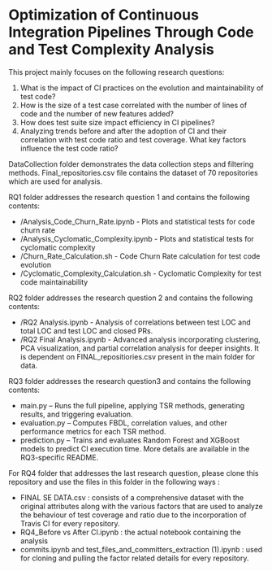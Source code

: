 # Optimization of Continuous Integration Pipelines Through Code and Test Complexity Analysis

This project mainly focuses on the following research questions:
1. What is the impact of CI practices on the evolution and maintainability of test code?
2. How is the size of a test case correlated with the number of lines of code and the number of new
features added?
3. How does test suite size impact efficiency in CI pipelines?
4. Analyzing trends before and after the adoption of CI and their correlation with test code ratio and
test coverage. What key factors influence the test code ratio?

DataCollection folder demonstrates the data collection steps and filtering methods.
Final_repositories.csv file contains the dataset of 70 repositories which are used for analysis.

RQ1 folder addresses the research question 1 and contains the following contents:
- /Analysis_Code_Churn_Rate.ipynb - Plots and statistical tests for code churn rate  
- /Analysis_Cyclomatic_Complexity.ipynb - Plots and statistical tests for cyclomatic complexity  
- /Churn_Rate_Calculation.sh - Code Churn Rate calculation for test code evolution  
- /Cyclomatic_Complexity_Calculation.sh - Cyclomatic Complexity for test code maintainability

RQ2 folder addresses the research question 2 and contains the following contents:
- /RQ2 Analysis.ipynb - Analysis of correlations between test LOC and total LOC and test LOC and closed PRs. 
- /RQ2 Final Analysis.ipynb - Advanced analysis incorporating clustering, PCA visualization, and partial correlation analysis for deeper insights.
It is dependent on FINAL_repositiories.csv present in the main folder for data.

RQ3 folder addresses the research question3 and contains the following contents:
- main.py – Runs the full pipeline, applying TSR methods, generating results, and triggering evaluation.
- evaluation.py – Computes FBDL, correlation values, and other performance metrics for each TSR method.
- prediction.py – Trains and evaluates Random Forest and XGBoost models to predict CI execution time.
  More details are available in the RQ3-specific README.

For RQ4 folder that addresses the last research question, please clone this repository and use the files in this folder in the following ways : 
- FINAL SE DATA.csv : consists of a comprehensive dataset with the original attributes along with the various factors that are used to analyze the behaviour of test coverage and ratio due to the incorporation of Travis CI for every repository.
- RQ4_Before vs After CI.ipynb : the actual notebook containing the analysis
- commits.ipynb and test_files_and_committers_extraction (1).ipynb : used for cloning and pulling the factor related details for every repository.

